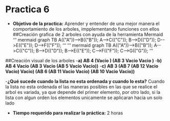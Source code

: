 # Practica 6
- **Objetivo de la practica:**  Aprender y entender de una mejor manera el comportamiento de los arboles, impplementando funciones con ellos
##Creación grafica de 2 arboles con ayuda de la herramienta Mermaid
‘‘‘ mermaid
graph TB
    A(("A"))-->B(("B"));
    A-->C(("C"));
    B-->D(("D"));
    D-->E(("E"));
    D-->F(("F"));
‘‘‘
‘‘‘ mermaid
graph TB
    A(("A"))-->B(("B"));
    A-->C(("C"));
    B-->D(("D"));
    B-->E(("E"));
    C-->F(("F"));
    C-->G(("G"));
‘‘‘

##Creación visual de los arboles
-**a) AB 4 (Vacio ) (AB 3 Vacio Vacio )**
-**b) AB 4 Vacio (AB 3 Vacio (AB 5 Vacio Vacio))**
-**c) AB 3 (AB 7 (AB 12 Vacio Vacio) Vacio) (AB 6 (AB 11 Vacio Vacio) (AB
10 Vacio Vacio))**

-**¿Qué sucede cuando la lista no esta ordenada y cuando lo esta?**
Cuando la lista no esta ordenada el las maneras posibles en las que se realice el arbol es variada, ya que depende del primer elemento, por otro lado, si la lista con algun orden los elementos unicamente se aplicaran hacia un solo lado
- **Tiempo requerido para realizar la práctica:** 2 horas